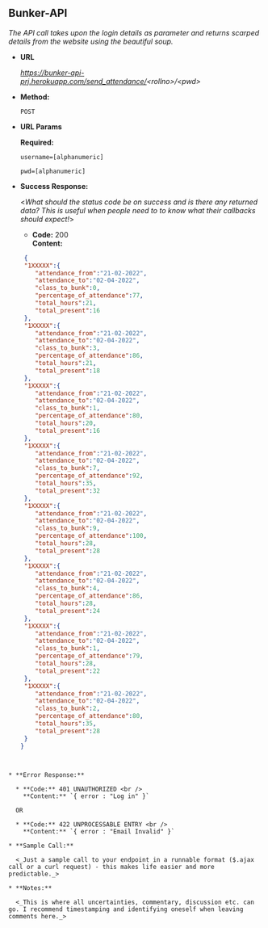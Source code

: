 **Bunker-API**
----
  _The API call takes upon the login details as parameter and returns scarped details from the website using the beautiful soup._

* **URL**

  _https://bunker-api-prj.herokuapp.com/send_attendance/<_rollno_>/<_pwd_>_

* **Method:**

  `POST`  
  
*  **URL Params**

   **Required:**
 
   `username=[alphanumeric]`
   
   `pwd=[alphanumeric]`

* **Success Response:**
  
  <_What should the status code be on success and is there any returned data? This is useful when people need to to know what their callbacks should expect!_>

  * **Code:** 200 <br />
    **Content:** 
  ```json
   {
   "1XXXXX":{
      "attendance_from":"21-02-2022",
      "attendance_to":"02-04-2022",
      "class_to_bunk":0,
      "percentage_of_attendance":77,
      "total_hours":21,
      "total_present":16
   },
   "1XXXXX":{
      "attendance_from":"21-02-2022",
      "attendance_to":"02-04-2022",
      "class_to_bunk":3,
      "percentage_of_attendance":86,
      "total_hours":21,
      "total_present":18
   },
   "1XXXXX":{
      "attendance_from":"21-02-2022",
      "attendance_to":"02-04-2022",
      "class_to_bunk":1,
      "percentage_of_attendance":80,
      "total_hours":20,
      "total_present":16
   },
   "1XXXXX":{
      "attendance_from":"21-02-2022",
      "attendance_to":"02-04-2022",
      "class_to_bunk":7,
      "percentage_of_attendance":92,
      "total_hours":35,
      "total_present":32
   },
   "1XXXXX":{
      "attendance_from":"21-02-2022",
      "attendance_to":"02-04-2022",
      "class_to_bunk":9,
      "percentage_of_attendance":100,
      "total_hours":28,
      "total_present":28
   },
   "1XXXXX":{
      "attendance_from":"21-02-2022",
      "attendance_to":"02-04-2022",
      "class_to_bunk":4,
      "percentage_of_attendance":86,
      "total_hours":28,
      "total_present":24
   },
   "1XXXXX":{
      "attendance_from":"21-02-2022",
      "attendance_to":"02-04-2022",
      "class_to_bunk":1,
      "percentage_of_attendance":79,
      "total_hours":28,
      "total_present":22
   },
   "1XXXXX":{
      "attendance_from":"21-02-2022",
      "attendance_to":"02-04-2022",
      "class_to_bunk":2,
      "percentage_of_attendance":80,
      "total_hours":35,
      "total_present":28
   }
  }
```

 
* **Error Response:**

  * **Code:** 401 UNAUTHORIZED <br />
    **Content:** `{ error : "Log in" }`

  OR

  * **Code:** 422 UNPROCESSABLE ENTRY <br />
    **Content:** `{ error : "Email Invalid" }`

* **Sample Call:**

  <_Just a sample call to your endpoint in a runnable format ($.ajax call or a curl request) - this makes life easier and more predictable._> 

* **Notes:**

  <_This is where all uncertainties, commentary, discussion etc. can go. I recommend timestamping and identifying oneself when leaving comments here._> 
